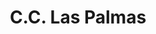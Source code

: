 ---
title: "C.C. Las Palmas"
url: /ciudad-guayana-puerto-ordaz/c-c-las-palmas/
shop: Einkaufszentrum
---